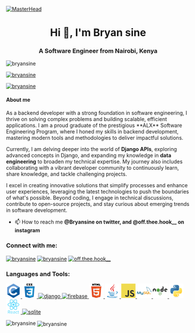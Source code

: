 [![MasterHead](https://1.bp.blogspot.com/-7A4WynwLsMw/XbBpCXG8fHI/AAAAAAAAMt4/uOa1bpLskYgrwGbllhSu2SDj_Mig8SXJQCLcBGAsYHQ/s1600/2000_600px.gif)](https://bryansine.io)
<h1 align="center">Hi 👋, I'm Bryan sine</h1>
<h3 align="center">A Software Engineer from Nairobi, Kenya</h3>
<!-- <img align="right" alt="coding" width "400" src="https://gifdb.com/images/high/fast-green-stream-coding-kjuq7exuta2jv16v.gif>
 -->
<p align="left"> <img src="https://komarev.com/ghpvc/?username=bryansine&label=Profile%20views&color=0e75b6&style=flat" alt="bryansine" /> </p>

<p align="left"> <a href="https://github.com/ryo-ma/github-profile-trophy"><img src="https://github-profile-trophy.vercel.app/?username=bryansine" alt="bryansine" /></a> </p>

<p align="left"> <a href="https://twitter.com/bryansine" target="blank"><img src="https://img.shields.io/twitter/follow/bryansine?logo=twitter&style=for-the-badge" alt="bryansine" /></a> </p>

<h4>About me </h4>
As a backend developer with a strong foundation in software engineering, I thrive on solving complex problems and building scalable, efficient applications. I am a proud graduate of the prestigious **ALX** Software Engineering Program, where I honed my skills in backend development, mastering modern tools and methodologies to deliver impactful solutions.

Currently, I am delving deeper into the world of **Django APIs**, exploring advanced concepts in Django, and expanding my knowledge in **data engineering** to broaden my technical expertise. My journey also includes collaborating with a vibrant developer community to continuously learn, share knowledge, and tackle challenging projects.

I excel in creating innovative solutions that simplify processes and enhance user experiences, leveraging the latest technologies to push the boundaries of what's possible. Beyond coding, I engage in technical discussions, contribute to open-source projects, and stay curious about emerging trends in software development.

- 📫 How to reach me **@Bryansine on twitter, and @off.thee.hook__ on instagram**

<h3 align="left">Connect with me:</h3>
<p align="left">
<a href="https://dev.to/bryansine" target="blank"><img align="center" src="https://raw.githubusercontent.com/rahuldkjain/github-profile-readme-generator/master/src/images/icons/Social/devto.svg" alt="bryansine" height="30" width="40" /></a>
<a href="https://twitter.com/bryansine" target="blank"><img align="center" src="https://raw.githubusercontent.com/rahuldkjain/github-profile-readme-generator/master/src/images/icons/Social/twitter.svg" alt="bryansine" height="30" width="40" /></a>
<a href="https://instagram.com/off.thee.hook__" target="blank"><img align="center" src="https://raw.githubusercontent.com/rahuldkjain/github-profile-readme-generator/master/src/images/icons/Social/instagram.svg" alt="off.thee.hook__" height="30" width="40" /></a>
</p>

<h3 align="left">Languages and Tools:</h3>
<p align="left"> <a href="https://www.cprogramming.com/" target="_blank" rel="noreferrer"> <img src="https://raw.githubusercontent.com/devicons/devicon/master/icons/c/c-original.svg" alt="c" width="40" height="40"/> </a> <a href="https://www.w3schools.com/css/" target="_blank" rel="noreferrer"> <img src="https://raw.githubusercontent.com/devicons/devicon/master/icons/css3/css3-original-wordmark.svg" alt="css3" width="40" height="40"/> </a> <a href="https://www.djangoproject.com/" target="_blank" rel="noreferrer"> <img src="https://cdn.worldvectorlogo.com/logos/django.svg" alt="django" width="40" height="40"/> </a> <a href="https://firebase.google.com/" target="_blank" rel="noreferrer"> <img src="https://www.vectorlogo.zone/logos/firebase/firebase-icon.svg" alt="firebase" width="40" height="40"/> </a> <a href="https://www.w3.org/html/" target="_blank" rel="noreferrer"> <img src="https://raw.githubusercontent.com/devicons/devicon/master/icons/html5/html5-original-wordmark.svg" alt="html5" width="40" height="40"/> </a> <a href="https://www.java.com" target="_blank" rel="noreferrer"> <img src="https://raw.githubusercontent.com/devicons/devicon/master/icons/java/java-original.svg" alt="java" width="40" height="40"/> </a> <a href="https://developer.mozilla.org/en-US/docs/Web/JavaScript" target="_blank" rel="noreferrer"> <img src="https://raw.githubusercontent.com/devicons/devicon/master/icons/javascript/javascript-original.svg" alt="javascript" width="40" height="40"/> </a> <a href="https://www.mysql.com/" target="_blank" rel="noreferrer"> <img src="https://raw.githubusercontent.com/devicons/devicon/master/icons/mysql/mysql-original-wordmark.svg" alt="mysql" width="40" height="40"/> </a> <a href="https://nodejs.org" target="_blank" rel="noreferrer"> <img src="https://raw.githubusercontent.com/devicons/devicon/master/icons/nodejs/nodejs-original-wordmark.svg" alt="nodejs" width="40" height="40"/> </a> <a href="https://www.python.org" target="_blank" rel="noreferrer"> <img src="https://raw.githubusercontent.com/devicons/devicon/master/icons/python/python-original.svg" alt="python" width="40" height="40"/> </a> <a href="https://reactjs.org/" target="_blank" rel="noreferrer"> <img src="https://raw.githubusercontent.com/devicons/devicon/master/icons/react/react-original-wordmark.svg" alt="react" width="40" height="40"/> </a> <a href="https://www.sqlite.org/" target="_blank" rel="noreferrer"> <img src="https://www.vectorlogo.zone/logos/sqlite/sqlite-icon.svg" alt="sqlite" width="40" height="40"/> </a> </p>

<p><img align="left" src="https://github-readme-stats.vercel.app/api/top-langs?username=bryansine&show_icons=true&locale=en&layout=compact" alt="bryansine" /></p>

<p>&nbsp;<img align="center" src="https://github-readme-stats.vercel.app/api?username=bryansine&show_icons=true&locale=en" alt="bryansine" /></p>
